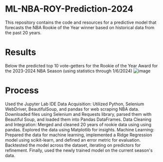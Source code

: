 # ML-NBA-ROY-Prediction-2024

This repository contains the code and resources for a predictive model that forecasts the NBA Rookie of the Year winner based on historical data from the past 20 years. 

# Results
Below the predicted top 10 vote-getters for the Rookie of the Year Award for the 2023-2024 NBA Season (using statistics through 1/6/2024)
![image](https://github.com/andbroughton/ML-NBA-ROY-Prediction-2024/assets/134515627/b1a54fe4-84d1-490a-a8f1-475184bd01e0)

# Process
Used the Jupyter Lab IDE
Data Acquisition: Utilized Python, Selenium WebDriver, BeautifulSoup, and pandas for web scraping NBA data. Downloaded files using Selenium and Requests library, parsed them with Beautiful Soup, and loaded them into Pandas DataFrames.
Data Cleaning and Integration: Merged and cleaned 20 years of rookie data using using pandas. Explored the data using Matplotlib for insights.
Machine Learning: Prepared the data for machine learning, implemented a Ridge Regression model using scikit-learn, and defined an error metric for evaluation. Backtested the model across the dataset, iterating on predictors for refinement.
Finally, used the newly trained model on the current season's data.
